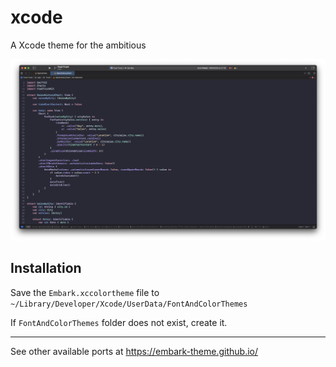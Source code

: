 # xcode
A Xcode theme for the ambitious

![embark screenshot](./embark-screenshot.png)

## Installation

Save the `Embark.xccolortheme` file to `~/Library/Developer/Xcode/UserData/FontAndColorThemes`

If `FontAndColorThemes` folder does not exist, create it.

---
See other available ports at https://embark-theme.github.io/
